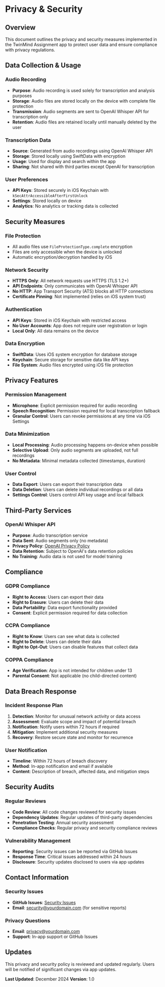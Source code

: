 # Privacy & Security

## Overview

This document outlines the privacy and security measures implemented in the TwinMind Assignment app to protect user data and ensure compliance with privacy regulations.

## Data Collection & Usage

### Audio Recording
- **Purpose**: Audio recording is used solely for transcription and analysis purposes
- **Storage**: Audio files are stored locally on the device with complete file protection
- **Transmission**: Audio segments are sent to OpenAI Whisper API for transcription only
- **Retention**: Audio files are retained locally until manually deleted by the user

### Transcription Data
- **Source**: Generated from audio recordings using OpenAI Whisper API
- **Storage**: Stored locally using SwiftData with encryption
- **Usage**: Used for display and search within the app
- **Sharing**: Not shared with third parties except OpenAI for transcription

### User Preferences
- **API Keys**: Stored securely in iOS Keychain with `kSecAttrAccessibleAfterFirstUnlock`
- **Settings**: Stored locally on device
- **Analytics**: No analytics or tracking data is collected

## Security Measures

### File Protection
- All audio files use `FileProtectionType.complete` encryption
- Files are only accessible when the device is unlocked
- Automatic encryption/decryption handled by iOS

### Network Security
- **HTTPS Only**: All network requests use HTTPS (TLS 1.2+)
- **API Endpoints**: Only communicates with OpenAI Whisper API
- **No HTTP**: App Transport Security (ATS) blocks all HTTP connections
- **Certificate Pinning**: Not implemented (relies on iOS system trust)

### Authentication
- **API Keys**: Stored in iOS Keychain with restricted access
- **No User Accounts**: App does not require user registration or login
- **Local Only**: All data remains on the device

### Data Encryption
- **SwiftData**: Uses iOS system encryption for database storage
- **Keychain**: Secure storage for sensitive data like API keys
- **File System**: Audio files encrypted using iOS file protection

## Privacy Features

### Permission Management
- **Microphone**: Explicit permission required for audio recording
- **Speech Recognition**: Permission required for local transcription fallback
- **Granular Control**: Users can revoke permissions at any time via iOS Settings

### Data Minimization
- **Local Processing**: Audio processing happens on-device when possible
- **Selective Upload**: Only audio segments are uploaded, not full recordings
- **No Metadata**: Minimal metadata collected (timestamps, duration)

### User Control
- **Data Export**: Users can export their transcription data
- **Data Deletion**: Users can delete individual recordings or all data
- **Settings Control**: Users control API key usage and local fallback

## Third-Party Services

### OpenAI Whisper API
- **Purpose**: Audio transcription service
- **Data Sent**: Audio segments only (no metadata)
- **Privacy Policy**: [OpenAI Privacy Policy](https://openai.com/privacy)
- **Data Retention**: Subject to OpenAI's data retention policies
- **No Training**: Audio data is not used for model training

## Compliance

### GDPR Compliance
- **Right to Access**: Users can export their data
- **Right to Erasure**: Users can delete their data
- **Data Portability**: Data export functionality provided
- **Consent**: Explicit permission required for data collection

### CCPA Compliance
- **Right to Know**: Users can see what data is collected
- **Right to Delete**: Users can delete their data
- **Right to Opt-Out**: Users can disable features that collect data

### COPPA Compliance
- **Age Verification**: App is not intended for children under 13
- **Parental Consent**: Not applicable (no child-directed content)

## Data Breach Response

### Incident Response Plan
1. **Detection**: Monitor for unusual network activity or data access
2. **Assessment**: Evaluate scope and impact of potential breach
3. **Notification**: Notify users within 72 hours if required
4. **Mitigation**: Implement additional security measures
5. **Recovery**: Restore secure state and monitor for recurrence

### User Notification
- **Timeline**: Within 72 hours of breach discovery
- **Method**: In-app notification and email if available
- **Content**: Description of breach, affected data, and mitigation steps

## Security Audits

### Regular Reviews
- **Code Review**: All code changes reviewed for security issues
- **Dependency Updates**: Regular updates of third-party dependencies
- **Penetration Testing**: Annual security assessment
- **Compliance Checks**: Regular privacy and security compliance reviews

### Vulnerability Management
- **Reporting**: Security issues can be reported via GitHub Issues
- **Response Time**: Critical issues addressed within 24 hours
- **Disclosure**: Security updates disclosed to users via app updates

## Contact Information

### Security Issues
- **GitHub Issues**: [Security Issues](https://github.com/your-repo/issues)
- **Email**: security@yourdomain.com (for sensitive reports)

### Privacy Questions
- **Email**: privacy@yourdomain.com
- **Support**: In-app support or GitHub Issues

## Updates

This privacy and security policy is reviewed and updated regularly. Users will be notified of significant changes via app updates.

**Last Updated**: December 2024
**Version**: 1.0 